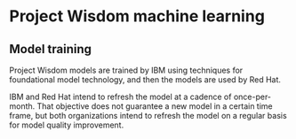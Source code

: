 # Project Wisdom machine learning

## Model training

Project Wisdom models are trained by IBM using techniques for foundational model technology, and then the models are used by Red Hat.  

IBM and Red Hat intend to refresh the model at a cadence of once-per-month. That objective does not guarantee a new model in a certain time frame, but both organizations intend to refresh the model on a regular basis for model quality improvement.
